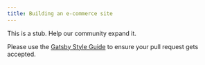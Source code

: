 ```yaml
---
title: Building an e-commerce site
---
```


This is a stub. Help our community expand it.

Please use the [Gatsby Style Guide](/docs/docs/gatsby-style-guide.md) to ensure your
pull request gets accepted.
